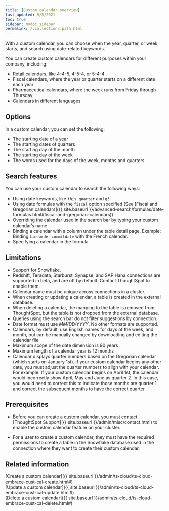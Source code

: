 ```yaml
---
title: [Custom calendar overview]
last_updated: 5/5/2021
toc: true
sidebar: mydoc_sidebar
permalink: /:collection/:path.html
---
```


With a custom calendar, you can choose when the year, quarter, or week starts, and search using date-related keywords.

You can create custom calendars for different purposes within your company, including:
- Retail calendars, like 4-4-5, 4-5-4, or 5-4-4
- Fiscal calendars, where the year or quarter starts on a different date each year
- Pharmaceutical calendars, where the week runs from Friday through Thursday
- Calendars in different languages

## Options

In a custom calendar, you can set the following:
- The starting date of a year
- The starting dates of quarters
- The starting day of the month
- The starting day of the week
- The words used for the days of the week, months and quarters

## Search features

You can use your custom calendar to search the following ways:
- Using date keywords, like `this quarter` and `q3`
- Using date formulas with the `fiscal` option specified (See [Fiscal and Gregorian calendars]({{ site.baseurl }}/advanced-search/formulas/date-formulas.html#fiscal-and-gregorian-calendars))
- Overriding the calendar used in the search bar by typing your custom calendar’s name
- Binding a calendar with a column under the table detail page. Example: Binding `Lineorder` `commitdate` with the French calendar.
- Specifying a calendar in the formula

## Limitations
- Support for Snowflake.
- Redshift, Teradata, Starburst, Synapse, and SAP Hana connections are supported in beta, and are off by default. Contact ThoughtSpot to enable them.
- Calendar name must be unique across connections in a cluster.
- When creating or updating a calendar, a table is created in the external database.
- When deleting a calendar, the mapping to the table is removed from ThoughtSpot, but the table is not dropped from the external database.
- Queries using the search bar do not filter suggestions by connection.
- Date format must use *MM/DD/YYYY*. No other formats are supported.
- Calendars, by default, use English names for days of the week, and month, but can be manually changed by downloading and editing the calendar file
- Maximum scope of the date dimension is 90 years
- Maximum length of a calendar year is 12 months
- Calendar displays quarter numbers based on the Gregorian calendar (which starts on January 1st). If your custom calendar begins any other date, you must adjust the quarter numbers to align with your calendar. For example: If your custom calendar begins on April 1st, the calendar would incorrectly show April, May and June as quarter 2. In this case, you would need to correct this to indicate those months are quarter 1 and correct the subsequent months to have the correct quarter.

## Prerequisites

- Before you can create a custom calendar, you must contact [ThoughtSpot Support]({{ site.baseurl }}/admin/misc/contact.html) to enable the custom calendar feature on your cluster.

- For a user to create a custom calendar, they must have the required permissions to create a table in the Snowflake database used in the connection where they want to create their custom calendar.

## Related information

[Create a custom calendar]({{ site.baseurl }}/admin/ts-cloud/ts-cloud-embrace-cust-cal-create.html#)  
[Update a custom calendar]({{ site.baseurl }}/admin/ts-cloud/ts-cloud-embrace-cust-cal-update.html#)  
[Delete a custom calendar]({{ site.baseurl }}/admin/ts-cloud/ts-cloud-embrace-cust-cal-delete.html#)   
